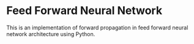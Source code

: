 # Feed Forward Neural Network
This is an implementation of forward propagation in feed forward neural network architecture using Python.
